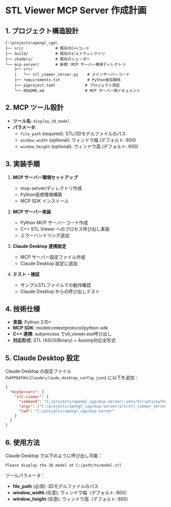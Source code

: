 # STL Viewer MCP Server 作成計画

## 1. プロジェクト構造設計
```
C:\projects\opengl_cpp\
├── src/              # 既存のC++コード
├── build/            # 既存のビルドディレクトリ  
├── shaders/          # 既存のシェーダー
└── mcp-server/       # 新規：MCP サーバー専用ディレクトリ
    ├── src/
    │   └── stl_viewer_server.py    # メインサーバーコード
    ├── requirements.txt            # Python依存関係
    ├── pyproject.toml             # プロジェクト設定
    └── README.md                  # MCP サーバー用ドキュメント
```

## 2. MCP ツール設計
- **ツール名**: `display_3d_model`
- **パラメータ**: 
  - `file_path` (required): STL/3Dモデルファイルのパス
  - `window_width` (optional): ウィンドウ幅 (デフォルト: 800)
  - `window_height` (optional): ウィンドウ高 (デフォルト: 600)

## 3. 実装手順
1. **MCP サーバー環境セットアップ**
   - mcp-server/ディレクトリ作成
   - Python仮想環境構築
   - MCP SDK インストール

2. **MCP サーバー実装**
   - Python MCP サーバーコード作成
   - C++ STL Viewer へのプロセス呼び出し実装
   - エラーハンドリング追加

3. **Claude Desktop 連携設定**
   - MCP サーバー設定ファイル作成
   - Claude Desktop 設定に追加

4. **テスト・検証**
   - サンプルSTLファイルでの動作確認
   - Claude Desktop からの呼び出しテスト

## 4. 技術仕様
- **言語**: Python 3.10+
- **MCP SDK**: modelcontextprotocol/python-sdk
- **C++ 連携**: subprocess でstl_viewer.exe呼び出し
- **対応形式**: STL (ASCII/Binary) + Assimp対応全形式

## 5. Claude Desktop 設定

Claude Desktop の設定ファイル (`%APPDATA%\Claude\claude_desktop_config.json`) に以下を追加：

```json
{
  "mcpServers": {
    "stl-viewer": {
      "command": "C:/projects/opengl_cpp/mcp-server/.venv/Scripts/python.exe",
      "args": ["C:/projects/opengl_cpp/mcp-server/src/stl_viewer_server.py"],
      "cwd": "C:/projects/opengl_cpp/mcp-server"
    }
  }
}
```

## 6. 使用方法

Claude Desktop で以下のように呼び出し可能：

```
Please display the 3D model at C:/path/to/model.stl
```

ツールパラメータ：
- **file_path** (必須): 3Dモデルファイルのパス
- **window_width** (任意): ウィンドウ幅（デフォルト: 800）
- **window_height** (任意): ウィンドウ高（デフォルト: 600）